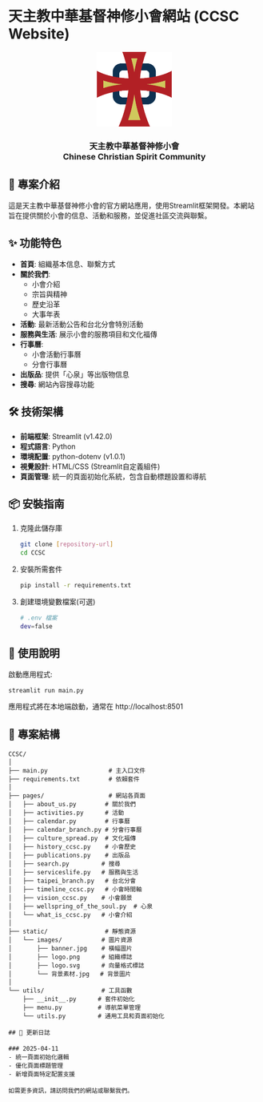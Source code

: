 # 天主教中華基督神修小會網站 (CCSC Website)

<div align="center">
  <img src="static/images/logo.png" alt="CCSC Logo" width="150" />
  <h3>
    天主教中華基督神修小會<br>
    Chinese Christian Spirit Community
  </h3>
</div>

## 📝 專案介紹

這是天主教中華基督神修小會的官方網站應用，使用Streamlit框架開發。本網站旨在提供關於小會的信息、活動和服務，並促進社區交流與聯繫。

## ✨ 功能特色

- **首頁**: 組織基本信息、聯繫方式
- **關於我們**: 
  - 小會介紹
  - 宗旨與精神
  - 歷史沿革
  - 大事年表
- **活動**: 最新活動公告和台北分會特別活動
- **服務與生活**: 展示小會的服務項目和文化福傳
- **行事曆**: 
  - 小會活動行事曆
  - 分會行事曆
- **出版品**: 提供「心泉」等出版物信息
- **搜尋**: 網站內容搜尋功能

## 🛠️ 技術架構

- **前端框架**: Streamlit (v1.42.0)
- **程式語言**: Python
- **環境配置**: python-dotenv (v1.0.1)
- **視覺設計**: HTML/CSS (Streamlit自定義組件)
- **頁面管理**: 統一的頁面初始化系統，包含自動標題設置和導航

## 📦 安裝指南

1. 克隆此儲存庫

   ```bash
   git clone [repository-url]
   cd CCSC
   ```

2. 安裝所需套件

   ```bash
   pip install -r requirements.txt
   ```

3. 創建環境變數檔案(可選)

   ```bash
   # .env 檔案
   dev=false
   ```

## 🚀 使用說明

啟動應用程式:

```bash
streamlit run main.py
```

應用程式將在本地端啟動，通常在 http://localhost:8501

## 📂 專案結構

```
CCSC/
│
├── main.py                 # 主入口文件
├── requirements.txt        # 依賴套件
│
├── pages/                  # 網站各頁面
│   ├── about_us.py        # 關於我們
│   ├── activities.py      # 活動
│   ├── calendar.py        # 行事曆
│   ├── calendar_branch.py # 分會行事曆
│   ├── culture_spread.py  # 文化福傳
│   ├── history_ccsc.py    # 小會歷史
│   ├── publications.py    # 出版品
│   ├── search.py         # 搜尋
│   ├── serviceslife.py   # 服務與生活
│   ├── taipei_branch.py   # 台北分會
│   ├── timeline_ccsc.py   # 小會時間軸
│   ├── vision_ccsc.py    # 小會願景
│   ├── wellspring_of_the_soul.py  # 心泉
│   └── what_is_ccsc.py   # 小會介紹
│
├── static/                # 靜態資源
│   └── images/           # 圖片資源
│       ├── banner.jpg    # 橫幅圖片
│       ├── logo.png      # 組織標誌
│       ├── logo.svg      # 向量格式標誌
│       └── 背景素材.jpg   # 背景圖片
│
└── utils/                # 工具函數
    ├── __init__.py      # 套件初始化
    ├── menu.py          # 導航菜單管理
    └── utils.py         # 通用工具和頁面初始化

## 🔄 更新日誌

### 2025-04-11
- 統一頁面初始化邏輯
- 優化頁面標題管理
- 新增頁面特定配置支援

如需更多資訊，請訪問我們的網站或聯繫我們。
